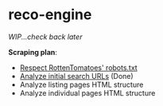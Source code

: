 # reco-engine

_WIP...check back later_

**Scraping plan**:
- [Respect RottenTomatoes' robots.txt](https://www.rottentomatoes.com/robots.txt)
- [Analyze initial search URLs](https://github.com/calvin-and-smit/reco-engine/blob/master/url_analysis.xlsx) (Done)
- Analyze listing pages HTML structure
- Analyze individual pages HTML structure
